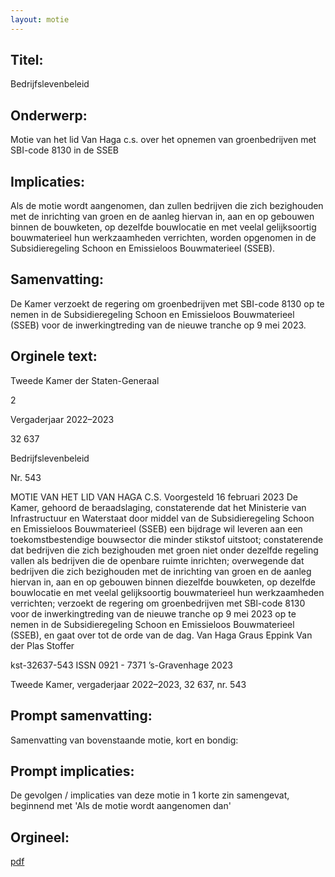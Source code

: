 ```yaml
---
layout: motie
---
```

## Titel:
Bedrijfslevenbeleid
## Onderwerp:
Motie van het lid Van Haga c.s. over het opnemen van groenbedrijven met SBI-code 8130 in de SSEB
## Implicaties:

Als de motie wordt aangenomen, dan zullen bedrijven die zich bezighouden met de inrichting van groen en de aanleg hiervan in, aan en op gebouwen binnen de bouwketen, op dezelfde bouwlocatie en met veelal gelijksoortig bouwmaterieel hun werkzaamheden verrichten, worden opgenomen in de Subsidieregeling Schoon en Emissieloos Bouwmaterieel (SSEB).
## Samenvatting:

De Kamer verzoekt de regering om groenbedrijven met SBI-code 8130 op te nemen in de Subsidieregeling Schoon en Emissieloos Bouwmaterieel (SSEB) voor de inwerkingtreding van de nieuwe tranche op 9 mei 2023.
## Orginele text:


Tweede Kamer der Staten-Generaal

2

Vergaderjaar 2022–2023

32 637

Bedrijfslevenbeleid

Nr. 543

MOTIE VAN HET LID VAN HAGA C.S.
Voorgesteld 16 februari 2023
De Kamer,
gehoord de beraadslaging,
constaterende dat het Ministerie van Infrastructuur en Waterstaat door
middel van de Subsidieregeling Schoon en Emissieloos Bouwmaterieel
(SSEB) een bijdrage wil leveren aan een toekomstbestendige bouwsector
die minder stikstof uitstoot;
constaterende dat bedrijven die zich bezighouden met groen niet onder
dezelfde regeling vallen als bedrijven die de openbare ruimte inrichten;
overwegende dat bedrijven die zich bezighouden met de inrichting van
groen en de aanleg hiervan in, aan en op gebouwen binnen diezelfde
bouwketen, op dezelfde bouwlocatie en met veelal gelijksoortig bouwmaterieel hun werkzaamheden verrichten;
verzoekt de regering om groenbedrijven met SBl-code 8130 voor de
inwerkingtreding van de nieuwe tranche op 9 mei 2023 op te nemen in de
Subsidieregeling Schoon en Emissieloos Bouwmaterieel (SSEB),
en gaat over tot de orde van de dag.
Van Haga
Graus
Eppink
Van der Plas
Stoffer

kst-32637-543
ISSN 0921 - 7371
’s-Gravenhage 2023

Tweede Kamer, vergaderjaar 2022–2023, 32 637, nr. 543


## Prompt samenvatting:
Samenvatting van bovenstaande motie, kort en bondig:


## Prompt implicaties:
De gevolgen / implicaties van deze motie in 1 korte zin samengevat, beginnend met 'Als de motie wordt aangenomen dan' 

## Orgineel:
[pdf](https://gegevensmagazijn.tweedekamer.nl/OData/v4/2.0/Document(e8ccbaa1-2b24-42ff-9a2f-d6e999566f4e)/resource)
